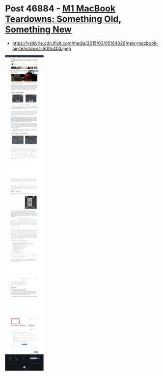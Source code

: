 # Post 46884 - [M1 MacBook Teardowns: Something Old, Something New](https://www.ifixit.com/News/46884/m1-macbook-teardowns-something-old-something-new)

- https://valkyrie.cdn.ifixit.com/media/2015/03/05164026/new-macbook-air-teardowns-600x400.jpeg

![screencap](screenshots/e69ae1e5-ae40-4954-805d-dad2077ee1a2.png)
